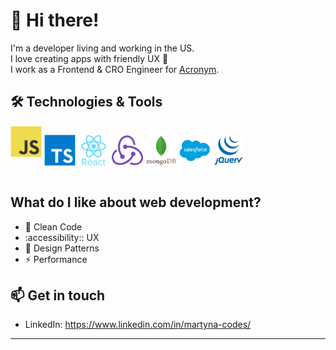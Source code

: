 # :wave: Hi there!

I'm a developer living and working in the US.<br/>
I love creating apps with friendly UX :green_heart:<br/>
I work as a Frontend & CRO Engineer for [Acronym](https://www.acronym.com/).

## 🛠️ Technologies & Tools
<div style="display: flex; flex-direction: row;">
  <img src="https://github.com/devicons/devicon/blob/master/icons/javascript/javascript-original.svg" title="Javascript" alt="Javascript" width="50" height="50" />&nbsp;
  
  <img src="https://github.com/devicons/devicon/blob/master/icons/typescript/typescript-original.svg" title="Typescript" alt="Typescript" width="50" height="50" />&nbsp;
  
  <img src="https://github.com/devicons/devicon/blob/master/icons/react/react-original-wordmark.svg" title="React" alt="React" width="50" height="50"/>&nbsp;

  <img src="https://github.com/devicons/devicon/blob/master/icons/redux/redux-original.svg" title="Redux" alt="Redux" width="50" height="50" />&nbsp;
  
 <img src="https://github.com/devicons/devicon/blob/master/icons/mongodb/mongodb-original-wordmark.svg" title="Mongodb" alt="Mongodb" width="50" height="50"/>&nbsp;
 
  <img src="https://github.com/devicons/devicon/blob/master/icons/salesforce/salesforce-original.svg" title="SF" alt="sf" width="50" height="50"/>&nbsp;
  
   <img src="https://github.com/devicons/devicon/blob/master/icons/jquery/jquery-plain-wordmark.svg" title="JQuery" alt="JQuery" width="50" height="50"/>&nbsp;
</div>
    
## What do I like about web development?

* :bathtub: Clean Code
* :accessibility:: UX
* :notebook_with_decorative_cover: Design Patterns
* :zap: Performance

## :mailbox: Get in touch 

* LinkedIn: <https://www.linkedin.com/in/martyna-codes/>


---
